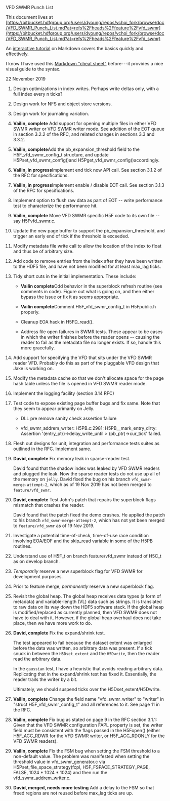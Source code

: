 VFD SWMR Punch List

This document lives at [https://bitbucket.hdfgroup.org/users/dyoung/repos/vchoi_fork/browse/doc/VFD_SWMR_Punch_List.md?at=refs%2Fheads%2Ffeature%2Fvfd_swmr](https://bitbucket.hdfgroup.org/users/dyoung/repos/vchoi_fork/browse/doc/VFD_SWMR_Punch_List.md?at=refs%2Fheads%2Ffeature%2Fvfd_swmr)

An [interactive tutorial](https://www.markdowntutorial.com/) on Markdown
covers the basics quickly and effectively.

I know I have used this [Markdown "cheat
sheet"](https://commonmark.org/help/) before---it provides a nice visual
guide to the syntax.

22 November 2019

1.  Design optimizations in index writes. Perhaps write deltas only,
    with a full index every n ticks?

2.  Design work for NFS and object store versions.

3.  Design work for journaling variation.

4.  **Vailin, complete** Add support for opening multiple files in either VFD SWMR writer or
    VFD SWMR writer mode. See addition of the EOT queue in section 3.2.2
    of the RFC, and related changes in sections 3.3 and 3.3.2.

5.  **Vailin, complete**Add the pb\_expansion\_threshold field to the
    H5F\_vfd\_swmr\_config\_t structure, and update
    H5Pset\_vfd\_swmr\_config()and
    H5Pget\_vfd\_swmr\_config()accordingly.

6.  **Vailin, in progress**Implement end tick now API call. See section 3.1.2 of the RFC for
    specifications.

7.  **Vailin, in progress**Implement enable / disable EOT call. See section 3.1.3 of the RFC
    for specifications.

8.  Implement option to flush raw data as part of EOT -- write
    performance test to characterize the performance hit.

9.  **Vailin, complete** Move VFD SWMR specific H5F code to its own file -- say
    H5Fvfd\_swmr.c.

10. Update the new page buffer to support the pb\_expansion\_threshold,
    and trigger an early end of tick if the threshold is exceeded.

11. Modify metadata file write call to allow the location of the index
    to float and thus be of arbitrary size.

12. Add code to remove entries from the index after they have been
    written to the HDF5 file, and have not been modified for at least
    max\_lag ticks.

13. Tidy short cuts in the initial implementation. These include:

    -   **Vailin complete**Odd behavior in the superblock refresh routine (see comments in
        code). Figure out what is going on, and then either bypass the
        issue or fix it as seems appropriate.

    -   **Vailin complete**Comment H5F\_vfd\_swmr\_config\_t in H5Fpublic.h properly.

    -   Cleanup EOA hack in H5FD\_read().

    -   Address file open failures in SWMR tests. These appear to be
        cases in which the writer finishes before the reader opens --
        causing the reader to fail as the metadata file no longer
        exists. If so, handle this more gracefully.

14. Add support for specifying the VFD that sits under the VFD SWMR
    reader VFD. Probably do this as part of the pluggable VFD design
    that Jake is working on.

15. Modify the metadata cache so that we don't allocate space for the
    page hash table unless the file is opened in VFD SWMR reader mode.

16. Implement the logging facility (section 3.14 RFC)

17. Test code to expose existing page buffer bugs and fix same. Note
    that they seem to appear primarily on Jelly.

    -   DLL pre remove sanity check assertion failure

    -   vfd\_swmr\_addrem\_writer: H5PB.c:2981:
        H5PB\_\_mark\_entry\_dirty: Assertion
        '(entry\_ptr)-\>delay\_write\_until \> (pb\_ptr)-\>cur\_tick'
        failed.

18. Flesh out designs for unit, integration and performance tests suites
    as outlined in the RFC. Implement same.

19. **David, complete** Fix memory leak in sparse-reader test.

    David found that the shadow index was leaked by VFD SWMR readers
    and plugged the leak.  Now the sparse reader tests do not use up
    all of the memory on `jelly`.  David fixed the bug on his branch
    `vfd_swmr-merge-attempt-2`, which as of 19 Nov 2019 has not been
    merged to `feature/vfd_swmr`.

20. **David, complete** Test John's patch that repairs the superblock flags
    mismatch that crashes the reader.

    David found that the patch fixed the demo crashes.  He applied the
    patch to his branch `vfd_swmr-merge-attempt-2`, which has not yet
    been merged to `feature/vfd_swmr` as of 19 Nov 2019.

21. Investigate a potential time-of-check, time-of-use race condition
    involving EOA/EOF and the skip\_read variable in some of the H5PB
    routines.

22. Understand use of H5F\_t on branch feature/vfd\_swmr instead of
    H5C\_t as on develop branch.

23. *Temporarily* reserve a new superblock flag for VFD SWMR for
    development purposes.

24. Prior to feature merge, *permanently* reserve a new superblock flag.

25. Revisit the global heap. The global heap receives data types (a form
    of metadata) and variable-length (VL) data such as strings. It is
    translated to raw data on its way down the HDF5 software stack. If
    the global heap is modified/replaced as currently planned, then VFD
    SWMR does not have to deal with it. However, if the global heap
    overhaul does not take place, then we have more work to do.

26. **David, complete** Fix the expand/shrink test.

    The test appeared to fail because the dataset extent was enlarged
    before the data was written, so arbitrary data was present.
    If a tick snuck in between the `H5Dset_extent` and
    the `H5Dwrite`, then the reader read the arbitrary data.

    In the `gaussian` test, I have a heuristic that avoids reading
    arbitrary data.  Replicating that in the expand/shrink test has
    fixed it.  Essentially, the reader trails the writer by a bit.

    Ultimately, we should suspend ticks over the H5Dset_extent/H5Dwrite.

27. **Vailin, complete** Change the field name "vfd_swmr_writer" to "writer" in 
    "struct H5F_vfd_swmr_config_t" and all references to it.  See page 11 in the RFC.

28. **Vailin, complete** Fix bug as stated on page 9 in the RFC section 3.1.1:
    Given that the VFD SWMR configuration FAPL property is set, the writer field must
    be consistent with the flags passed in the H5Fopen() (either H5F_ACC_RDWR for the 
    VFD SWMR writer, or H5F_ACC_RDONLY for the VFD SWMR readers).

29. **Vailin, complete** Fix the FSM bug when setting the FSM threshold to a non-default value.
    The problem was manifested when setting the threshold value in vfd_swmr_generator.c via
    H5Pset_file_space_strategy(fcpl, H5F_FSPACE_STRATEGY_PAGE, FALSE, 1024 * 1024 * 1024) and
    then run the vfd_swmr_addrem_writer.c.

30. **David, merged, needs more testing** Add a delay to the FSM so that
    freed regions are not reused before max_lag ticks are up.
